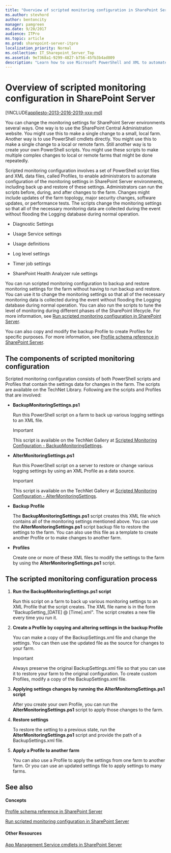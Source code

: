 ```yaml
---
title: "Overview of scripted monitoring configuration in SharePoint Server"
ms.author: stevhord
author: bentoncity
manager: pamgreen
ms.date: 9/20/2017
audience: ITPro
ms.topic: article
ms.prod: sharepoint-server-itpro
localization_priority: Normal
ms.collection: IT_Sharepoint_Server_Top
ms.assetid: 9e7368a1-9299-4827-b756-45fb3b4ad809
description: "Learn how to use Microsoft PowerShell and XML to automate the configuration of monitoring settings for SharePoint Server."
---
```


# Overview of scripted monitoring configuration in SharePoint Server

[!INCLUDE[appliesto-2013-2016-2019-xxx-md](../includes/appliesto-2013-2016-2019-xxx-md.md)]
  
You can change the monitoring settings for SharePoint Server environments several ways. One way is to use the SharePoint Central Administration website. You might use this to make a single change to a small, local farm. Another way is to use PowerShell cmdlets directly. You might use this to make a single change to a local or remote farm. Still another way is to create your own PowerShell scripts. You might use these scripts to make multiple complex changes to local or remote farms that might be done repeatedly.
  
Scripted monitoring configuration involves a set of PowerShell script files and XML data files, called Profiles, to enable administrators to automate configuration of the monitoring settings in SharePoint Server environments, including back up and restore of these settings. Administrators can run the scripts before, during, and after changes to the farm. Changes might include updates of the farm topology, major security changes, software updates, or performance tests. The scripts change the monitoring settings so that all of the necessary monitoring data are collected during the event without flooding the Logging database during normal operation.
  
- Diagnostic Settings
    
- Usage Service settings
    
- Usage definitions
    
- Log level settings
    
- Timer job settings
    
- SharePoint Health Analyzer rule settings
    
You can run scripted monitoring configuration to backup and restore monitoring settings for the farm without having to run backup and restore. You can use it to change the monitoring settings so that all of the necessary monitoring data is collected during the event without flooding the Logging database during normal operation. You can also run the scripts to tune the level of monitoring during different phases of the SharePoint lifecycle. For more information, see [Run scripted monitoring configuration in SharePoint Server](run-scripted-monitoring-configuration.md).
  
You can also copy and modify the backup Profile to create Profiles for specific purposes. For more information, see [Profile schema reference in SharePoint Server](profile-schema-reference.md).
  
## The components of scripted monitoring configuration

Scripted monitoring configuration consists of both PowerShell scripts and Profiles that contain the settings data for changes in the farm. The scripts are available on the TechNet Library. Following are the scripts and Profiles that are involved:
  
- **BackupMonitoringSettings.ps1**
    
    Run this PowerShell script on a farm to back up various logging settings to an XML file.
    
    > [!IMPORTANT]
    > This script is available on the TechNet Gallery at [Scripted Monitoring Configuration - BackupMonitoringSettings](https://go.microsoft.com/fwlink/p/?LinkId=299269). 
  
- **AlterMonitoringSettings.ps1**
    
    Run this PowerShell script on a server to restore or change various logging settings by using an XML Profile as a data source.
    
    > [!IMPORTANT]
    > This script is available on the TechNet Gallery at [Scripted Monitoring Configuration - AlterMonitoringSettings](https://go.microsoft.com/fwlink/p/?LinkId=299270). 
  
- **Backup Profile**
    
    The **BackupMonitoringSettings.ps1** script creates this XML file which contains all of the monitoring settings mentioned above. You can use the **AlterMonitoringSettings.ps1** script backup file to restore the settings to the farm. You can also use this file as a template to create another Profile or to make changes to another farm. 
    
- **Profiles**
    
    Create one or more of these XML files to modify the settings to the farm by using the **AlterMonitoringSettings.ps1** script. 
    
## The scripted monitoring configuration process

1. **Run the BackupMonitoringSettings.ps1 script**
    
    Run this script on a farm to back up various monitoring settings to an XML Profile that the script creates. The XML file name is in the form "BackupSetting_[DATE] @ [Time].xml". The script creates a new file every time you run it.
    
2. **Create a Profile by copying and altering settings in the backup Profile**
    
    You can make a copy of the BackupSettings.xml file and change the settings. You can then use the updated file as the source for changes to your farm.
    
    > [!IMPORTANT]
    > Always preserve the original BackupSettings.xml file so that you can use it to restore your farm to the original configuration. To create custom Profiles, modify a copy of the BackupSettings.xml file. 
  
3. **Applying settings changes by running the AlterMonitorngSettings.ps1 script**
    
    After you create your own Profile, you can run the **AlterMonitoringSettings.ps1** script to apply those changes to the farm. 
    
4. **Restore settings**
    
    To restore the setting to a previous state, run the **AlterMonitoringSettings.ps1** script and provide the path of a BackupSettings.xml file. 
    
5. **Apply a Profile to another farm**
    
    You can also use a Profile to apply the settings from one farm to another farm. Or you can use an updated settings file to apply settings to many farms.
    
## See also

#### Concepts

[Profile schema reference in SharePoint Server](profile-schema-reference.md)
  
[Run scripted monitoring configuration in SharePoint Server](run-scripted-monitoring-configuration.md)
#### Other Resources

[App Management Service cmdlets in SharePoint Server](/powershell/module/sharepoint-server/?view=sharepoint-ps)

